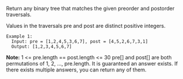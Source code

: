 Return any binary tree that matches the given preorder and postorder traversals.

Values in the traversals pre and post are distinct positive integers.

```
Example 1:
  Input: pre = [1,2,4,5,3,6,7], post = [4,5,2,6,7,3,1]
  Output: [1,2,3,4,5,6,7]
```  

**Note:**
  1 <= pre.length == post.length <= 30
  pre[] and post[] are both permutations of 1, 2, ..., pre.length.
  It is guaranteed an answer exists. If there exists multiple answers, you can return any of them.